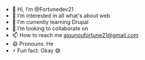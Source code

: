 - 👋 Hi, I’m @Fortunedev21
- 👀 I’m interested in all what's about web
- 🌱 I’m currently learning Drupal
- 💞️ I’m looking to collaborate on 
- 📫 How to reach me aiounoufortune21@gmail.com
- 😄 Pronouns: He
- ⚡ Fun fact: Okay 😅

<!---
Fortunedev21/Fortunedev21 is a ✨ special ✨ repository because its `README.md` (this file) appears on your GitHub profile.
You can click the Preview link to take a look at your changes.
--->
